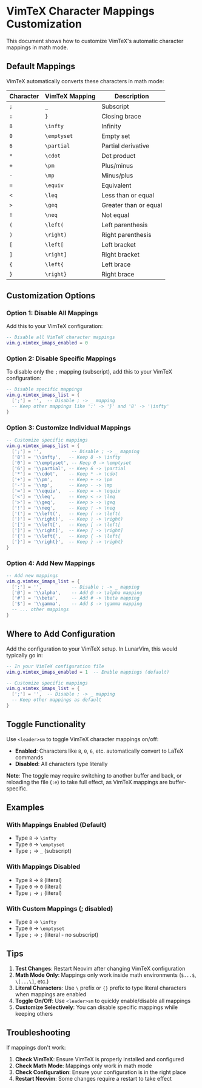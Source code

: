 # VimTeX Character Mappings Customization

This document shows how to customize VimTeX's automatic character mappings in math mode.

## Default Mappings

VimTeX automatically converts these characters in math mode:

| Character | VimTeX Mapping | Description |
|-----------|----------------|-------------|
| `;` | `_` | Subscript |
| `:` | `}` | Closing brace |
| `8` | `\infty` | Infinity |
| `0` | `\emptyset` | Empty set |
| `6` | `\partial` | Partial derivative |
| `*` | `\cdot` | Dot product |
| `+` | `\pm` | Plus/minus |
| `-` | `\mp` | Minus/plus |
| `=` | `\equiv` | Equivalent |
| `<` | `\leq` | Less than or equal |
| `>` | `\geq` | Greater than or equal |
| `!` | `\neq` | Not equal |
| `(` | `\left(` | Left parenthesis |
| `)` | `\right)` | Right parenthesis |
| `[` | `\left[` | Left bracket |
| `]` | `\right]` | Right bracket |
| `{` | `\left{` | Left brace |
| `}` | `\right}` | Right brace |

## Customization Options

### Option 1: Disable All Mappings

Add this to your VimTeX configuration:

```lua
-- Disable all VimTeX character mappings
vim.g.vimtex_imaps_enabled = 0
```

### Option 2: Disable Specific Mappings

To disable only the `;` mapping (subscript), add this to your VimTeX configuration:

```lua
-- Disable specific mappings
vim.g.vimtex_imaps_list = {
  [';'] = '',  -- Disable ; -> _ mapping
  -- Keep other mappings like ':' -> '}' and '8' -> '\infty'
}
```

### Option 3: Customize Individual Mappings

```lua
-- Customize specific mappings
vim.g.vimtex_imaps_list = {
  [';'] = '',           -- Disable ; -> _ mapping
  ['8'] = '\\infty',   -- Keep 8 -> \infty
  ['0'] = '\\emptyset', -- Keep 0 -> \emptyset
  ['6'] = '\\partial', -- Keep 6 -> \partial
  ['*'] = '\\cdot',    -- Keep * -> \cdot
  ['+'] = '\\pm',      -- Keep + -> \pm
  ['-'] = '\\mp',      -- Keep - -> \mp
  ['='] = '\\equiv',   -- Keep = -> \equiv
  ['<'] = '\\leq',     -- Keep < -> \leq
  ['>'] = '\\geq',     -- Keep > -> \geq
  ['!'] = '\\neq',     -- Keep ! -> \neq
  ['('] = '\\left(',   -- Keep ( -> \left(
  [')'] = '\\right)',  -- Keep ) -> \right)
  ['['] = '\\left[',   -- Keep [ -> \left[
  [']'] = '\\right]',  -- Keep ] -> \right]
  ['{'] = '\\left{',   -- Keep { -> \left{
  ['}'] = '\\right}',  -- Keep } -> \right}
}
```

### Option 4: Add New Mappings

```lua
-- Add new mappings
vim.g.vimtex_imaps_list = {
  [';'] = '',           -- Disable ; -> _ mapping
  ['@'] = '\\alpha',    -- Add @ -> \alpha mapping
  ['#'] = '\\beta',     -- Add # -> \beta mapping
  ['$'] = '\\gamma',    -- Add $ -> \gamma mapping
  -- ... other mappings
}
```

## Where to Add Configuration

Add the configuration to your VimTeX setup. In LunarVim, this would typically go in:

```lua
-- In your VimTeX configuration file
vim.g.vimtex_imaps_enabled = 1  -- Enable mappings (default)

-- Customize specific mappings
vim.g.vimtex_imaps_list = {
  [';'] = '',  -- Disable ; -> _ mapping
  -- Keep other mappings as default
}
```

## Toggle Functionality

Use `<leader>sm` to toggle VimTeX character mappings on/off:

- **Enabled**: Characters like `8`, `0`, `6`, etc. automatically convert to LaTeX commands
- **Disabled**: All characters type literally

**Note**: The toggle may require switching to another buffer and back, or reloading the file (`:e`) to take full effect, as VimTeX mappings are buffer-specific.

## Examples

### With Mappings Enabled (Default)
- Type `8` → `\infty`
- Type `0` → `\emptyset`
- Type `;` → `_` (subscript)

### With Mappings Disabled
- Type `8` → `8` (literal)
- Type `0` → `0` (literal)
- Type `;` → `;` (literal)

### With Custom Mappings (; disabled)
- Type `8` → `\infty`
- Type `0` → `\emptyset`
- Type `;` → `;` (literal - no subscript)

## Tips

1. **Test Changes**: Restart Neovim after changing VimTeX configuration
2. **Math Mode Only**: Mappings only work inside math environments (`$...$`, `\[...\]`, etc.)
3. **Literal Characters**: Use `\` prefix or `{}` prefix to type literal characters when mappings are enabled
4. **Toggle On/Off**: Use `<leader>sm` to quickly enable/disable all mappings
5. **Customize Selectively**: You can disable specific mappings while keeping others

## Troubleshooting

If mappings don't work:

1. **Check VimTeX**: Ensure VimTeX is properly installed and configured
2. **Check Math Mode**: Mappings only work in math mode
3. **Check Configuration**: Ensure your configuration is in the right place
4. **Restart Neovim**: Some changes require a restart to take effect